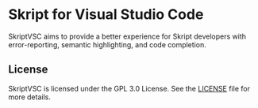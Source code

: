# Skript for Visual Studio Code
SkriptVSC aims to provide a better experience for Skript developers with error-reporting,
semantic highlighting, and code completion.

## License
SkriptVSC is licensed under the GPL 3.0 License. See the [LICENSE](LICENSE) file for more details.